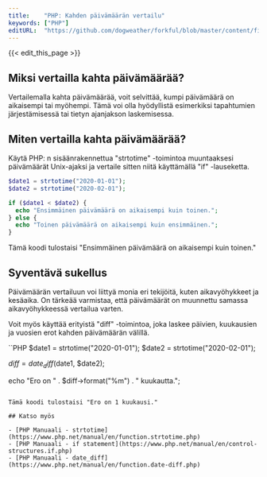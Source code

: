 ```yaml
---
title:    "PHP: Kahden päivämäärän vertailu"
keywords: ["PHP"]
editURL:  "https://github.com/dogweather/forkful/blob/master/content/fi/php/comparing-two-dates.md"
---
```


{{< edit_this_page >}}

## Miksi vertailla kahta päivämäärää?

Vertailemalla kahta päivämäärää, voit selvittää, kumpi päivämäärä on aikaisempi tai myöhempi. Tämä voi olla hyödyllistä esimerkiksi tapahtumien järjestämisessä tai tietyn ajanjakson laskemisessa.

## Miten vertailla kahta päivämäärää?

Käytä PHP: n sisäänrakennettua "strtotime" -toimintoa muuntaaksesi päivämäärät Unix-ajaksi ja vertaile sitten niitä käyttämällä "if" -lauseketta.

```PHP
$date1 = strtotime("2020-01-01");
$date2 = strtotime("2020-02-01");

if ($date1 < $date2) {
  echo "Ensimmäinen päivämäärä on aikaisempi kuin toinen.";
} else {
  echo "Toinen päivämäärä on aikaisempi kuin ensimmäinen.";
}
```

Tämä koodi tulostaisi "Ensimmäinen päivämäärä on aikaisempi kuin toinen."

## Syventävä sukellus

Päivämäärän vertailuun voi liittyä monia eri tekijöitä, kuten aikavyöhykkeet ja kesäaika. On tärkeää varmistaa, että päivämäärät on muunnettu samassa aikavyöhykkeessä vertailua varten.

Voit myös käyttää erityistä "diff" -toimintoa, joka laskee päivien, kuukausien ja vuosien erot kahden päivämäärän välillä.

``PHP
$date1 = strtotime("2020-01-01");
$date2 = strtotime("2020-02-01");

$diff = date_diff($date1, $date2);

echo "Ero on " . $diff->format("%m") . " kuukautta.";
```

Tämä koodi tulostaisi "Ero on 1 kuukausi."

## Katso myös

- [PHP Manuaali - strtotime](https://www.php.net/manual/en/function.strtotime.php)
- [PHP Manuaali - if statement](https://www.php.net/manual/en/control-structures.if.php)
- [PHP Manuaali - date_diff](https://www.php.net/manual/en/function.date-diff.php)
